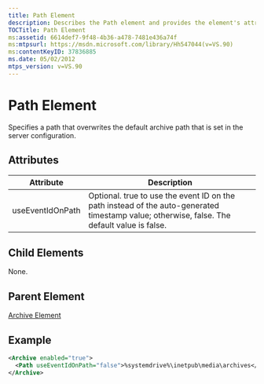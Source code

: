 ```yaml
---
title: Path Element
description: Describes the Path element and provides the element's attributes, child elements, parent elements, and an example of the Path element.
TOCTitle: Path Element
ms:assetid: 6614def7-9f48-4b36-a478-7481e436a74f
ms:mtpsurl: https://msdn.microsoft.com/library/Hh547044(v=VS.90)
ms:contentKeyID: 37836885
ms.date: 05/02/2012
mtps_version: v=VS.90
---
```


# Path Element

Specifies a path that overwrites the default archive path that is set in the server configuration.

<!---<Path useEventIdOnPath="true|false">
  "path"
</Path>
--->
## Attributes

|Attribute|Description|
|--- |--- |
|useEventIdOnPath|Optional. true to use the event ID on the path instead of the auto-generated timestamp value; otherwise, false. The default value is false.|

## Child Elements

None.

## Parent Element

[Archive Element](archive-element.md)

## Example

```xml
<Archive enabled="true">
  <Path useEventIdOnPath="false">%systemdrive%\inetpub\media\archives</Path>
</Archive>
```
